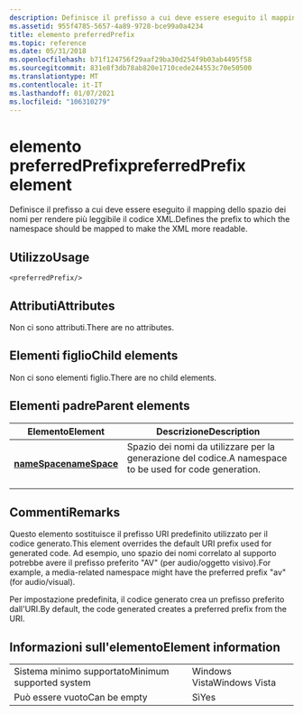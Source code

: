 ```yaml
---
description: Definisce il prefisso a cui deve essere eseguito il mapping dello spazio dei nomi per rendere più leggibile il codice XML.
ms.assetid: 955f4785-5657-4a89-9728-bce99a0a4234
title: elemento preferredPrefix
ms.topic: reference
ms.date: 05/31/2018
ms.openlocfilehash: b71f124756f29aaf29ba30d254f9b03ab4495f58
ms.sourcegitcommit: 831e8f3db78ab820e1710cede244553c70e50500
ms.translationtype: MT
ms.contentlocale: it-IT
ms.lasthandoff: 01/07/2021
ms.locfileid: "106310279"
---
```

# <a name="preferredprefix-element"></a><span data-ttu-id="86937-103">elemento preferredPrefix</span><span class="sxs-lookup"><span data-stu-id="86937-103">preferredPrefix element</span></span>

<span data-ttu-id="86937-104">Definisce il prefisso a cui deve essere eseguito il mapping dello spazio dei nomi per rendere più leggibile il codice XML.</span><span class="sxs-lookup"><span data-stu-id="86937-104">Defines the prefix to which the namespace should be mapped to make the XML more readable.</span></span>

## <a name="usage"></a><span data-ttu-id="86937-105">Utilizzo</span><span class="sxs-lookup"><span data-stu-id="86937-105">Usage</span></span>

``` syntax
<preferredPrefix/>
```

## <a name="attributes"></a><span data-ttu-id="86937-106">Attributi</span><span class="sxs-lookup"><span data-stu-id="86937-106">Attributes</span></span>

<span data-ttu-id="86937-107">Non ci sono attributi.</span><span class="sxs-lookup"><span data-stu-id="86937-107">There are no attributes.</span></span>

## <a name="child-elements"></a><span data-ttu-id="86937-108">Elementi figlio</span><span class="sxs-lookup"><span data-stu-id="86937-108">Child elements</span></span>

<span data-ttu-id="86937-109">Non ci sono elementi figlio.</span><span class="sxs-lookup"><span data-stu-id="86937-109">There are no child elements.</span></span>

## <a name="parent-elements"></a><span data-ttu-id="86937-110">Elementi padre</span><span class="sxs-lookup"><span data-stu-id="86937-110">Parent elements</span></span>



| <span data-ttu-id="86937-111">Elemento</span><span class="sxs-lookup"><span data-stu-id="86937-111">Element</span></span>                                   | <span data-ttu-id="86937-112">Descrizione</span><span class="sxs-lookup"><span data-stu-id="86937-112">Description</span></span>                                                        |
|-------------------------------------------|--------------------------------------------------------------------|
| [<span data-ttu-id="86937-113">**nameSpace**</span><span class="sxs-lookup"><span data-stu-id="86937-113">**nameSpace**</span></span>](namespace.md)<br/> | <span data-ttu-id="86937-114">Spazio dei nomi da utilizzare per la generazione del codice.</span><span class="sxs-lookup"><span data-stu-id="86937-114">A namespace to be used for code generation.</span></span><br/> <br/> |



## <a name="remarks"></a><span data-ttu-id="86937-115">Commenti</span><span class="sxs-lookup"><span data-stu-id="86937-115">Remarks</span></span>

<span data-ttu-id="86937-116">Questo elemento sostituisce il prefisso URI predefinito utilizzato per il codice generato.</span><span class="sxs-lookup"><span data-stu-id="86937-116">This element overrides the default URI prefix used for generated code.</span></span> <span data-ttu-id="86937-117">Ad esempio, uno spazio dei nomi correlato al supporto potrebbe avere il prefisso preferito "AV" (per audio/oggetto visivo).</span><span class="sxs-lookup"><span data-stu-id="86937-117">For example, a media-related namespace might have the preferred prefix "av" (for audio/visual).</span></span>

<span data-ttu-id="86937-118">Per impostazione predefinita, il codice generato crea un prefisso preferito dall'URI.</span><span class="sxs-lookup"><span data-stu-id="86937-118">By default, the code generated creates a preferred prefix from the URI.</span></span>

## <a name="element-information"></a><span data-ttu-id="86937-119">Informazioni sull'elemento</span><span class="sxs-lookup"><span data-stu-id="86937-119">Element information</span></span>



|                                     |               |
|-------------------------------------|---------------|
| <span data-ttu-id="86937-120">Sistema minimo supportato</span><span class="sxs-lookup"><span data-stu-id="86937-120">Minimum supported system</span></span><br/> | <span data-ttu-id="86937-121">Windows Vista</span><span class="sxs-lookup"><span data-stu-id="86937-121">Windows Vista</span></span> |
| <span data-ttu-id="86937-122">Può essere vuoto</span><span class="sxs-lookup"><span data-stu-id="86937-122">Can be empty</span></span>                        | <span data-ttu-id="86937-123">Sì</span><span class="sxs-lookup"><span data-stu-id="86937-123">Yes</span></span>           |



 

 




